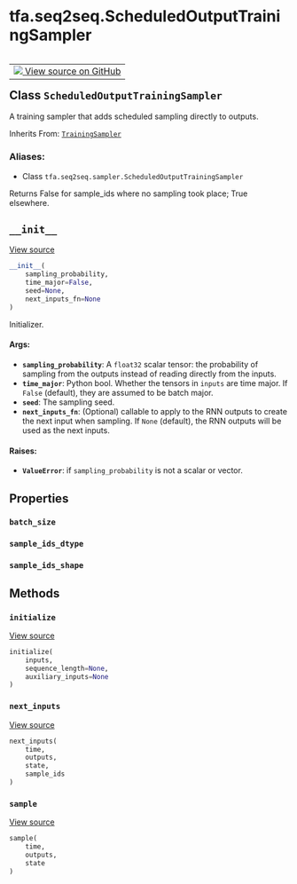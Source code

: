 <div itemscope itemtype="http://developers.google.com/ReferenceObject">
<meta itemprop="name" content="tfa.seq2seq.ScheduledOutputTrainingSampler" />
<meta itemprop="path" content="Stable" />
<meta itemprop="property" content="batch_size"/>
<meta itemprop="property" content="sample_ids_dtype"/>
<meta itemprop="property" content="sample_ids_shape"/>
<meta itemprop="property" content="__init__"/>
<meta itemprop="property" content="initialize"/>
<meta itemprop="property" content="next_inputs"/>
<meta itemprop="property" content="sample"/>
</div>

# tfa.seq2seq.ScheduledOutputTrainingSampler


<table class="tfo-notebook-buttons tfo-api" align="left">

<td>
  <a target="_blank" href="https://github.com/tensorflow/addons/tree/r0.6/tensorflow_addons/seq2seq/sampler.py#L359-L481">
    <img src="https://www.tensorflow.org/images/GitHub-Mark-32px.png" />
    View source on GitHub
  </a>
</td></table>



## Class `ScheduledOutputTrainingSampler`

A training sampler that adds scheduled sampling directly to outputs.

Inherits From: [`TrainingSampler`](../../tfa/seq2seq/TrainingSampler.md)

### Aliases:

* Class `tfa.seq2seq.sampler.ScheduledOutputTrainingSampler`


<!-- Placeholder for "Used in" -->

Returns False for sample_ids where no sampling took place; True
elsewhere.

<h2 id="__init__"><code>__init__</code></h2>

<a target="_blank" href="https://github.com/tensorflow/addons/tree/r0.6/tensorflow_addons/seq2seq/sampler.py#L366-L398">View source</a>

``` python
__init__(
    sampling_probability,
    time_major=False,
    seed=None,
    next_inputs_fn=None
)
```

Initializer.


#### Args:


* <b>`sampling_probability`</b>: A `float32` scalar tensor: the probability of
  sampling from the outputs instead of reading directly from the
  inputs.
* <b>`time_major`</b>: Python bool. Whether the tensors in `inputs` are time
  major. If `False` (default), they are assumed to be batch major.
* <b>`seed`</b>: The sampling seed.
* <b>`next_inputs_fn`</b>: (Optional) callable to apply to the RNN outputs to
  create the next input when sampling. If `None` (default), the RNN
  outputs will be used as the next inputs.


#### Raises:


* <b>`ValueError`</b>: if `sampling_probability` is not a scalar or vector.



## Properties

<h3 id="batch_size"><code>batch_size</code></h3>




<h3 id="sample_ids_dtype"><code>sample_ids_dtype</code></h3>




<h3 id="sample_ids_shape"><code>sample_ids_shape</code></h3>






## Methods

<h3 id="initialize"><code>initialize</code></h3>

<a target="_blank" href="https://github.com/tensorflow/addons/tree/r0.6/tensorflow_addons/seq2seq/sampler.py#L400-L418">View source</a>

``` python
initialize(
    inputs,
    sequence_length=None,
    auxiliary_inputs=None
)
```




<h3 id="next_inputs"><code>next_inputs</code></h3>

<a target="_blank" href="https://github.com/tensorflow/addons/tree/r0.6/tensorflow_addons/seq2seq/sampler.py#L427-L481">View source</a>

``` python
next_inputs(
    time,
    outputs,
    state,
    sample_ids
)
```




<h3 id="sample"><code>sample</code></h3>

<a target="_blank" href="https://github.com/tensorflow/addons/tree/r0.6/tensorflow_addons/seq2seq/sampler.py#L420-L425">View source</a>

``` python
sample(
    time,
    outputs,
    state
)
```






